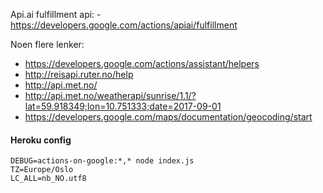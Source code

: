 Api.ai fulfillment api: - https://developers.google.com/actions/apiai/fulfillment

Noen flere lenker:
- https://developers.google.com/actions/assistant/helpers
- http://reisapi.ruter.no/help
- http://api.met.no/
- http://api.met.no/weatherapi/sunrise/1.1/?lat=59.918349;lon=10.751333;date=2017-09-01
- https://developers.google.com/maps/documentation/geocoding/start


#### Heroku config
```
DEBUG=actions-on-google:*,* node index.js
TZ=Europe/Oslo
LC_ALL=nb_NO.utf8
```

